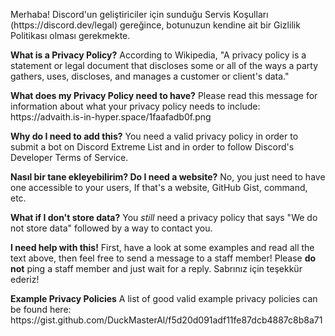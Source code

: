 Merhaba! Discord'un geliştiriciler için sunduğu Servis Koşulları (https\://discord.dev/legal) gereğince, botunuzun kendine ait bir Gizlilik Politikası olması gerekmekte.

**What is a Privacy Policy?**
According to Wikipedia, "A privacy policy is a statement or legal document that discloses some or all of the ways a party gathers, uses, discloses, and manages a customer or client's data."

**What does my Privacy Policy need to have?**
Please read this message for information about what your privacy policy needs to include: https\://advaith.is-in-hyper.space/1faafadb0f.png

**Why do I need to add this?**
You need a valid privacy policy in order to submit a bot on Discord Extreme List and in order to follow Discord's Developer Terms of Service.

**Nasıl bir tane ekleyebilirim? Do I need a website?**
No, you just need to have one accessible to your users, If that's a website, GitHub Gist, command, etc.

**What if I don't store data?**
You _still_ need a privacy policy that says "We do not store data" followed by a way to contact you.

**I need help with this!**
First, have a look at some examples and read all the text above, then feel free to send a message to a staff member!
Please **do not** ping a staff member and just wait for a reply. Sabrınız için teşekkür ederiz!

**Example Privacy Policies**
A list of good valid example privacy policies can be found here: https\://gist.github.com/DuckMasterAl/f5d20d091adf11fe87dcb4887c8b8a71
